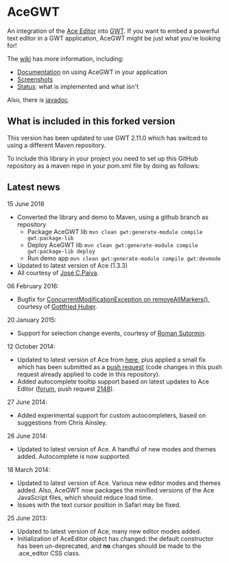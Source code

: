 # AceGWT

An integration of the [Ace Editor](http://ace.c9.io/) into [GWT](http://www.gwtproject.org/).  If you want to embed a powerful text editor in a GWT application, AceGWT might be just what you're looking for!

The [wiki](https://github.com/daveho/AceGWT/wiki) has more information, including:

* [Documentation](https://github.com/daveho/AceGWT/wiki/Documentation) on using AceGWT in your application
* [Screenshots](https://github.com/daveho/AceGWT/wiki/Screenshots)
* [Status](https://github.com/daveho/AceGWT/wiki/Status): what is implemented and what isn't

Also, there is [javadoc](http://daveho.github.io/AceGWT/api/).

## What is included in this forked version

This version has been updated to use GWT 2.11.0 which has switced to using a different Maven repository.

To include this library in your project you need to set up this GitHub repository as a maven repo in your pom.xml file by doing as follows:

## Latest news

15 June 2018

* Converted the library and demo to Maven, using a github branch as repository
    * Package AceGWT lib `mvn clean gwt:generate-module compile gwt:package-lib`
    * Deploy AceGWT lib `mvn clean gwt:generate-module compile gwt:package-lib deploy`
    * Run demo app `mvn clean gwt:generate-module compile gwt:devmode`
* Updated to latest version of Ace (1.3.3)
* All courtesy of [José C.Paiva](https://github.com/josepaiva94).

06 February 2016:

* Bugfix for [ConcurrentModificationException on removeAllMarkers()](https://github.com/daveho/AceGWT/pull/25), courtesy of [Gottfried Huber](https://github.com/paxdei).

20 January 2015:

* Support for selection change events, courtesy of [Roman Sutormin](https://github.com/rsutormin).

12 October 2014:

* Updated to latest version of Ace from [here](https://github.com/ajaxorg/ace-builds/tree/master/src), plus applied a small fix which has been submitted as a [push request](https://github.com/ajaxorg/ace/pull/2189) (code changes in this push request already applied to code in this repository).
* Added autocomplete tooltip support based on latest updates to Ace Editor ([forum](https://groups.google.com/forum/#!topic/ace-discuss/M4vw4XdVzBU), push request [2148](https://github.com/ajaxorg/ace/pull/2148)).

27 June 2014:

* Added experimental support for custom autocompleters, based on suggestions from Chris Ainsley.

26 June 2014:

* Updated to latest version of Ace. A handful of new modes and themes added.  Autocomplete is now supported.

18 March 2014:

* Updated to latest version of Ace.  Various new editor modes and themes added.  Also, AceGWT now packages the minified versions of the Ace JavaScript files, which should reduce load time.
* Issues with the text cursor position in Safari may be fixed.

25 June 2013:

* Updated to latest version of Ace, many new editor modes added.
* Initialization of AceEditor object has changed: the default constructor has been un-deprecated, and **no** changes should be made to the .ace\_editor CSS class.
